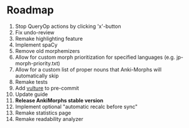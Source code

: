 # Roadmap


1. Stop QueryOp actions by clicking 'x'-button
2. Fix undo-review
3. Remake highlighting feature
4. Implement spaCy
5. Remove old morphemizers
6. Allow for custom morph prioritization for specified languages (e.g. jp-morph-priority.txt)
7. Allow for a custom list of proper nouns that Anki-Morphs will automatically skip
8. Remake tests
9. Add [vulture](https://github.com/jendrikseipp/vulture) to pre-commit
10. Update guide
11. **Release AnkiMorphs stable version**
12. Implement optional "automatic recalc before sync"
13. Remake statistics page
14. Remake readability analyzer



